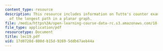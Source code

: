 ```yaml
---
content_type: resource
description: This resource includes information on Tutte's counter example, and length
  of the longest path in a planar graph.
file: /media/https%3A/open-learning-course-data-rc.s3.amazonaws.com/18-315-combinatorial-theory-introduction-to-graph-theory-extremal-and-enumerative-combinatorics-spring-2005/17d0728d880db15d92695ddb67aeb44a_lec19.pdf
file_type: application/pdf
resourcetype: Document
title: lec19.pdf
uid: 17d0728d-880d-b15d-9269-5ddb67aeb44a
---
```

